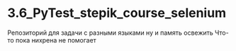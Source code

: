# 3.6_PyTest_stepik_course_selenium
Репозиторий для задачи с разными языками 
ну и память освежить
Что-то пока нихрена не помогает
